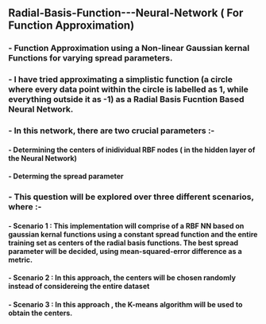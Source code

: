 ## Radial-Basis-Function---Neural-Network ( For Function Approximation) 
### - Function Approximation using a Non-linear Gaussian kernal Functions for varying spread parameters. 
### - I have tried approximating a simplistic function (a circle where every data point within the circle is labelled as 1, while everything outside it as -1) as a Radial Basis Fucntion Based Neural Network.
### - In this network, there are two crucial parameters :-
####  - Determining the centers of inidividual RBF nodes ( in the hidden layer of the Neural Network)
####  - Determing the spread parameter
### - This question will be explored over three different scenarios, where :-
####  - Scenario 1 : This implementation will comprise of a RBF NN based on gaussian kernal functions using a constant spread function and the entire training set as centers of the radial basis functions. The best spread parameter will be decided, using mean-squared-error difference as a metric.
####  - Scenario 2 : In this approach, the centers will be chosen randomly instead of considereing the entire dataset
####  - Scenario 3 : In this approach , the K-means algorithm will be used to obtain the centers.
